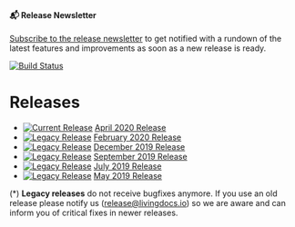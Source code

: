 #### 📬 Release Newsletter
[Subscribe to the release newsletter](https://confirmsubscription.com/h/j/61B064416E79453D) to get notified with a rundown of the latest features and improvements as soon as a new release is ready.

[![Build Status](https://travis-ci.org/livingdocsIO/editable.js.svg?branch=master)](https://travis-ci.org/livingdocsIO/editable.js)



# Releases

* [![Current Release](https://img.shields.io/badge/-current-success)]() 
  [April 2020 Release](./releases/release-2020-04.md)
* [![Legacy Release](https://img.shields.io/badge/-legacy*-lightgrey)]() 
  [February 2020 Release](./releases/release-2020-02.md)
* [![Legacy Release](https://img.shields.io/badge/-legacy*-lightgrey)]()
  [December 2019 Release](./releases/release-2019-12.md)
* [![Legacy Release](https://img.shields.io/badge/-legacy*-lightgrey)]()
  [September 2019 Release](./releases/release-2019-09.md)
* [![Legacy Release](https://img.shields.io/badge/-legacy*-lightgrey)]()
  [July 2019 Release](./releases/release-2019-07.md)
* [![Legacy Release](https://img.shields.io/badge/-legacy*-lightgrey)]()
  [May 2019 Release](./releases/release-2019-05.md)


(*) __Legacy releases__ do not receive bugfixes anymore. If you use an old release please notify us (release@livingdocs.io) so we are aware and can inform you of critical fixes in newer releases.
